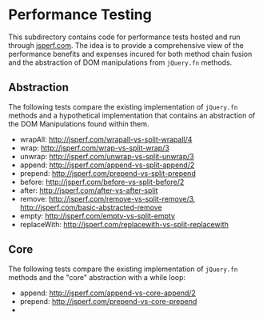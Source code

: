 # Performance Testing

This subdirectory contains code for performance tests hosted and run through [jsperf.com](http://jsperf.com). The idea is to provide a comprehensive view of the performance benefits and expenses incured for both method chain fusion and the abstraction of DOM manipulations from `jQuery.fn` methods.

## Abstraction

The following tests compare the existing implementation of `jQuery.fn` methods and a hypothetical implementation that contains an abstraction of the DOM Manipulations found within them.

- wrapAll: http://jsperf.com/wrapall-vs-split-wrapall/4
- wrap: http://jsperf.com/wrap-vs-split-wrap/3
- unwrap: http://jsperf.com/unwrap-vs-split-unwrap/3
- append: http://jsperf.com/append-vs-split-append/2
- prepend: http://jsperf.com/prepend-vs-split-prepend
- before: http://jsperf.com/before-vs-split-before/2
- after: http://jsperf.com/after-vs-after-split
- remove: http://jsperf.com/remove-vs-split-remove/3, http://jsperf.com/basic-abstracted-remove
- empty: http://jsperf.com/empty-vs-split-empty
- replaceWith: http://jsperf.com/replacewith-vs-split-replacewith

## Core

The following tests compare the existing implementation of `jQuery.fn` methods and the "core" abstraction with a while loop:

- append: http://jsperf.com/append-vs-core-append/2
- prepend: http://jsperf.com/prepend-vs-core-prepend
-

